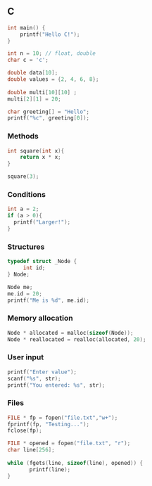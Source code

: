 ## C

```c
int main() {
    printf("Hello C!");
}
```

```c
int n = 10; // float, double
char c = 'c';
```

```c
double data[10];
double values = {2, 4, 6, 8};
   
double multi[10][10] ;
multi[2][1] = 20;
```

```c
char greeting[] = "Hello";
printf("%c", greeting[0]);
```

### Methods

```c
int square(int x){
    return x * x;
}

square(3);
```

### Conditions
```c
int a = 2;
if (a > 0){
  printf("Larger!");
}
```


### Structures
```c
typedef struct _Node {
     int id;
} Node;
```

```c
Node me;
me.id = 20;
printf("Me is %d", me.id);
```



### Memory allocation

```c
Node * allocated = malloc(sizeof(Node));
Node * reallocated = realloc(allocated, 20);
```


### User input

```c
printf("Enter value");
scanf("%s", str);
printf("You entered: %s", str);
```


### Files

```c
FILE * fp = fopen("file.txt","w+");
fprintf(fp, "Testing...");
fclose(fp);
```

```c
FILE * opened = fopen("file.txt", "r");
char line[256];
      
while (fgets(line, sizeof(line), opened)) {
       printf(line);
}
```
